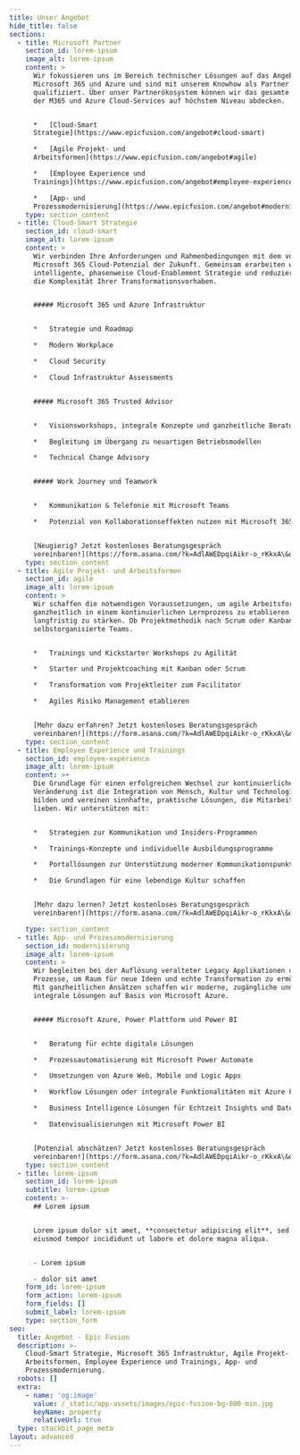 ```yaml
---
title: Unser Angebot
hide_title: false
sections:
  - title: Microsoft Partner
    section_id: lorem-ipsum
    image_alt: lorem-ipsum
    content: >
      Wir fokussieren uns im Bereich technischer Lösungen auf das Angebot von
      Microsoft 365 und Azure und sind mit unserem Knowhow als Partner
      qualifiziert. Über unser Partnerökosystem können wir das gesamte Spektrum
      der M365 und Azure Cloud-Services auf höchstem Niveau abdecken.


      *   [Cloud-Smart
      Strategie](https://www.epicfusion.com/angebot#cloud-smart)

      *   [Agile Projekt- und
      Arbeitsformen](https://www.epicfusion.com/angebot#agile)

      *   [Employee Experience und
      Trainings](https://www.epicfusion.com/angebot#employee-experience)

      *   [App- und
      Prozessmodernisierung](https://www.epicfusion.com/angebot#modernisierung)
    type: section_content
  - title: Cloud-Smart Strategie
    section_id: cloud-smart
    image_alt: lorem-ipsum
    content: >
      Wir verbinden Ihre Anforderungen und Rahmenbedingungen mit dem vollen
      Microsoft 365 Cloud-Potenzial der Zukunft. Gemeinsam erarbeiten wir eine
      intelligente, phasenweise Cloud-Enablement Strategie und reduzieren damit
      die Komplexität Ihrer Transformationsvorhaben.


      ##### Microsoft 365 und Azure Infrastruktur


      *   Strategie und Roadmap

      *   Modern Workplace

      *   Cloud Security

      *   Cloud Infrastruktur Assessments


      ##### Microsoft 365 Trusted Advisor


      *   Visionsworkshops, integrale Konzepte und ganzheitliche Beratung

      *   Begleitung im Übergang zu neuartigen Betriebsmodellen

      *   Technical Change Advisory


      ##### Work Journey und Teamwork


      *   Kommunikation & Telefonie mit Microsoft Teams

      *   Potenzial von Kollaborationseffekten nutzen mit Microsoft 365


      [Neugierig? Jetzt kostenloses Beratungsgespräch
      vereinbaren!](https://form.asana.com/?k=AdlAWEDpqiAikr-o_rKkxA\&d=1200129872637977)
    type: section_content
  - title: Agile Projekt- und Arbeitsformen
    section_id: agile
    image_alt: lorem-ipsum
    content: >
      Wir schaffen die notwendigen Voraussetzungen, um agile Arbeitsformen
      ganzheitlich in einem kontinuierlichen Lernprozess zu etablieren und
      langfristig zu stärken. Ob Projektmethodik nach Scrum oder Kanban, oder
      selbstorganisierte Teams.


      *   Trainings und Kickstarter Workshops zu Agilität

      *   Starter und Projektcoaching mit Kanban oder Scrum

      *   Transformation vom Projektleiter zum Facilitator

      *   Agiles Risiko Management etablieren


      [Mehr dazu erfahren? Jetzt kostenloses Beratungsgespräch
      vereinbaren!](https://form.asana.com/?k=AdlAWEDpqiAikr-o_rKkxA\&d=1200129872637977)
    type: section_content
  - title: Employee Experience und Trainings
    section_id: employee-experience
    image_alt: lorem-ipsum
    content: >+
      Die Grundlage für einen erfolgreichen Wechsel zur kontinuierlichen
      Veränderung ist die Integration von Mensch, Kultur und Technologie. Wir
      bilden und vereinen sinnhafte, praktische Lösungen, die Mitarbeitende
      lieben. Wir unterstützen mit:


      *   Strategien zur Kommunikation und Insiders-Programmen

      *   Trainings-Konzepte und individuelle Ausbildungsprogramme

      *   Portallösungen zur Unterstützung moderner Kommunikationspunkte

      *   Die Grundlagen für eine lebendige Kultur schaffen


      [Mehr dazu lernen? Jetzt kostenloses Beratungsgespräch
      vereinbaren!](https://form.asana.com/?k=AdlAWEDpqiAikr-o_rKkxA\&d=1200129872637977)

    type: section_content
  - title: App- und Prozessmodernisierung
    section_id: modernisierung
    image_alt: lorem-ipsum
    content: >
      Wir begleiten bei der Auflösung veralteter Legacy Applikationen und
      Prozesse, um Raum für neue Ideen und echte Transformation zu ermöglichen.
      Mit ganzheitlichen Ansätzen schaffen wir moderne, zugängliche und
      integrale Lösungen auf Basis von Microsoft Azure.


      ##### Microsoft Azure, Power Plattform und Power BI


      *   Beratung für echte digitale Lösungen

      *   Prozessautomatisierung mit Microsoft Power Automate

      *   Umsetzungen von Azure Web, Mobile und Logic Apps

      *   Workflow Lösungen oder integrale Funktionalitäten mit Azure Functions

      *   Business Intelligence Lösungen für Echtzeit Insights und Datenanalysen

      *   Datenvisualisierungen mit Microsoft Power BI


      [Potenzial abschätzen? Jetzt kostenloses Beratungsgespräch
      vereinbaren!](https://form.asana.com/?k=AdlAWEDpqiAikr-o_rKkxA\&d=1200129872637977)
    type: section_content
  - title: lorem-ipsum
    section_id: lorem-ipsum
    subtitle: lorem-ipsum
    content: >-
      ## Lorem ipsum


      Lorem ipsum dolor sit amet, **consectetur adipiscing elit**, sed do
      eiusmod tempor incididunt ut labore et dolore magna aliqua.


      - Lorem ipsum

      - dolor sit amet
    form_id: lorem-ipsum
    form_action: lorem-ipsum
    form_fields: []
    submit_label: lorem-ipsum
    type: section_form
seo:
  title: Angebot - Epic Fusion
  description: >-
    Cloud-Smart Strategie, Microsoft 365 Infrastruktur, Agile Projekt- und
    Arbeitsformen, Employee Experience und Trainings, App- und
    Prozessmodernierung.
  robots: []
  extra:
    - name: 'og:image'
      value: /_static/app-assets/images/epic-fusion-bg-800-min.jpg
      keyName: property
      relativeUrl: true
  type: stackbit_page_meta
layout: advanced
---
```

